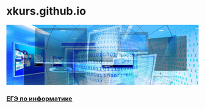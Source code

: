# xkurs.github.io
![KEGE](img/banner-g0deb275a4_1920.jpg "KEGE")
### [ЕГЭ по информатике](https://xkurs.github.io/KEGE/)

<!---
xkurs/xkurs is a ✨ special ✨ repository because its `README.md` (this file) appears on your GitHub profile.
You can click the Preview link to take a look at your changes.
--->
